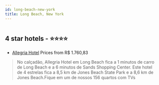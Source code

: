 ```yaml
---
id: long-beach-new-york
title: Long Beach, New York
---
```


<center><img src="https://i.travelapi.com/hotels/3000000/2490000/2487600/2487549/efd48a36_z.jpg" alt="" /></center>


##  4 star hotels - ⭐️⭐️⭐️⭐️

-    [Allegria Hotel](https://www.hurb.com/br/aud/https://www.hurb.com/br/hotels/long-beach/allegria-hotel-HT-KBLD?cmp=18055) Prices from R$ 1.760,83
   > No calçadão, Allegria Hotel em Long Beach fica a 1 minutos de carro de Long Beach e a 6 minutos de Sands Shopping Center.  Este hotel de 4 estrelas fica a 8,5 km de Jones Beach State Park e a 8,6 km de Jones Beach.Fique em um de nossos 156 quartos com TVs
